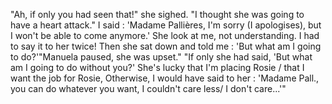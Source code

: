 "Ah, if only you had seen that!" she sighed. 
"I thought she was going to have a heart attack." I said : 'Madame Pallières, I'm sorry (I apologises), but I won't be able to come anymore.'
She look at me, not understanding. I had to say it to her twice! Then she sat down and told me : 'But what am I going to do?'"Manuela paused, she was upset."
"If only she had said, 'But what am I going to do without you?' She's lucky that I'm placing Rosie / that I want the job for Rosie, Otherwise, I would have said to her : 'Madame Pall., you can do whatever you want, I couldn't care less/ I don't care...'"
